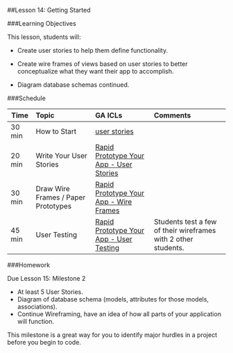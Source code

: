 
##Lesson 14: Getting Started



###Learning Objectives

This lesson, students will:

*	Create user stories to help them define functionality.

*	Create wire frames of views based on user stories to better conceptualize what they want their app to accomplish.

*	Diagram database schemas continued.

 

###Schedule

| Time        | Topic| GA ICLs| Comments |
| ------------- |:-------------|:-------------------|:-------------------|
| 30 min | How to Start | [user stories](instr_code_demo_notes.md) | | 
| 20 min | Write Your User Stories | [Rapid Prototype Your App - User Stories](instr_exercise_notes.md) |  | 
| 30 min | Draw Wire Frames / Paper Prototypes | [Rapid Prototype Your App - Wire Frames](instr_exercise_notes.md)|  | 
| 45 min | User Testing | [Rapid Prototype Your App - User Testing](instr_exercise_notes.md) | Students test a few of their wireframes with 2 other students. | 


###Homework

Due Lesson 15: Milestone 2

*	At least 5 User Stories.
*	Diagram of database schema (models, attributes for those models, associations).
*	Continue Wireframing, have an idea of how all parts of your application will function.

This milestone is a great way for you to identify major hurdles in a project before you begin to code. 



